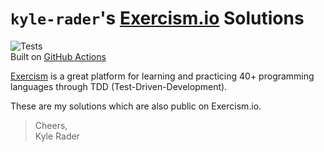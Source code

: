# `kyle-rader`'s [Exercism.io](https://exercism.io) Solutions

![Tests](https://github.com/kyle-rader/exercism/workflows/Tests/badge.svg?branch=master) <br/>Built on [GitHub Actions](https://docs.github.com/en/actions/getting-started-with-github-actions)

[Exercism](https://exercism.io) is a great platform for learning and practicing 40+ programming languages through TDD (Test-Driven-Development).

These are my solutions which are also public on Exercism.io.

> Cheers,<br/>
> Kyle Rader